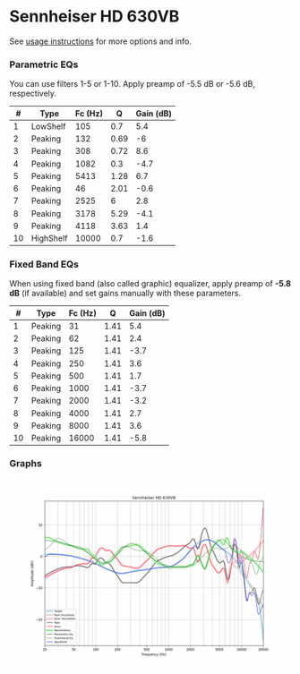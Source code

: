 # Sennheiser HD 630VB
See [usage instructions](https://github.com/jaakkopasanen/AutoEq#usage) for more options and info.

### Parametric EQs
You can use filters 1-5 or 1-10. Apply preamp of -5.5 dB or -5.6 dB, respectively.

|   # | Type      |   Fc (Hz) |    Q |   Gain (dB) |
|-----|-----------|-----------|------|-------------|
|   1 | LowShelf  |       105 | 0.7  |         5.4 |
|   2 | Peaking   |       132 | 0.69 |        -6   |
|   3 | Peaking   |       308 | 0.72 |         8.6 |
|   4 | Peaking   |      1082 | 0.3  |        -4.7 |
|   5 | Peaking   |      5413 | 1.28 |         6.7 |
|   6 | Peaking   |        46 | 2.01 |        -0.6 |
|   7 | Peaking   |      2525 | 6    |         2.8 |
|   8 | Peaking   |      3178 | 5.29 |        -4.1 |
|   9 | Peaking   |      4118 | 3.63 |         1.4 |
|  10 | HighShelf |     10000 | 0.7  |        -1.6 |

### Fixed Band EQs
When using fixed band (also called graphic) equalizer, apply preamp of **-5.8 dB** (if available) and set gains manually with these parameters.

|   # | Type    |   Fc (Hz) |    Q |   Gain (dB) |
|-----|---------|-----------|------|-------------|
|   1 | Peaking |        31 | 1.41 |         5.4 |
|   2 | Peaking |        62 | 1.41 |         2.4 |
|   3 | Peaking |       125 | 1.41 |        -3.7 |
|   4 | Peaking |       250 | 1.41 |         3.6 |
|   5 | Peaking |       500 | 1.41 |         1.7 |
|   6 | Peaking |      1000 | 1.41 |        -3.7 |
|   7 | Peaking |      2000 | 1.41 |        -3.2 |
|   8 | Peaking |      4000 | 1.41 |         2.7 |
|   9 | Peaking |      8000 | 1.41 |         3.6 |
|  10 | Peaking |     16000 | 1.41 |        -5.8 |

### Graphs
![](./Sennheiser%20HD%20630VB.png)
